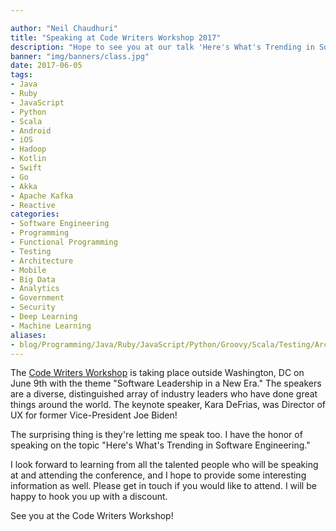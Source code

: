 ```yaml
---

author: "Neil Chaudhuri"
title: "Speaking at Code Writers Workshop 2017"
description: "Hope to see you at our talk 'Here's What's Trending in Software Engineering.'"
banner: "img/banners/class.jpg"
date: 2017-06-05
tags:
- Java
- Ruby
- JavaScript
- Python
- Scala
- Android
- iOS
- Hadoop
- Kotlin
- Swift
- Go
- Akka
- Apache Kafka
- Reactive
categories: 
- Software Engineering
- Programming
- Functional Programming
- Testing
- Architecture
- Mobile
- Big Data
- Analytics
- Government 
- Security
- Deep Learning
- Machine Learning
aliases:
- blog/Programming/Java/Ruby/JavaScript/Python/Groovy/Scala/Testing/Architecture/Web/HTML/CSS/REST/Mobile/Android/iOS/Data/Hadoop/Analytics/2017/06/05/speaking-at-code-writers-workshop-2017  
---
```

The [Code Writers Workshop](https://www.codewritersworkshop.com/events/dc) is taking place outside Washington, DC on 
June 9th with the theme "Software Leadership in a New Era." The speakers are a diverse, distinguished array of industry leaders 
who have done great things around the world. The keynote speaker, Kara DeFrias, was Director of UX for former Vice-President Joe Biden! 

The surprising thing is they're letting me speak too. I have the honor of speaking on the topic "Here's What's Trending in 
Software Engineering."

I look forward to learning from all the talented people who will be speaking at and attending the conference, and I 
hope to provide some interesting information as well. Please get in touch if you would like to
attend. I will be happy to hook you up with a discount.

See you at the Code Writers Workshop!


